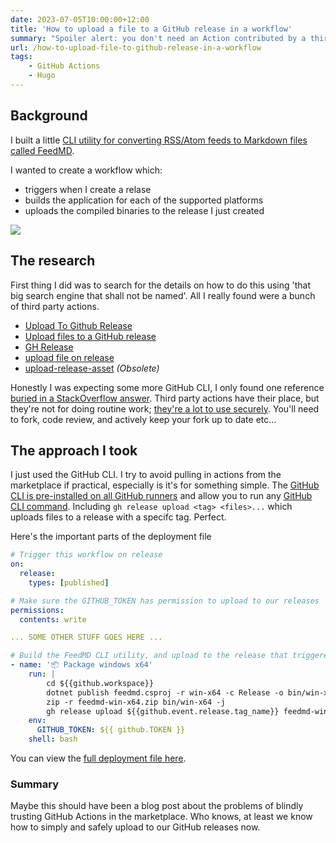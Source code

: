 ```yaml
---
date: 2023-07-05T10:00:00+12:00
title: 'How to upload a file to a GitHub release in a workflow'
summary: "Spoiler alert: you don't need an Action contributed by a third party."
url: /how-to-upload-file-to-github-release-in-a-workflow
tags:
    - GitHub Actions
    - Hugo
---
```


## Background

I built a little [CLI utility for converting RSS/Atom feeds to Markdown files called FeedMD](https://github.com/myquay/feedmd). 

I wanted to create a workflow which:
* triggers when I create a relase
* builds the application for each of the supported platforms 
* uploads the compiled binaries to the release I just created

![](/images/2023/release-binaries.png)

## The research

First thing I did was to search for the details on how to do this using 'that big search engine that shall not be named'. All I really found were a bunch of third party actions.

* [Upload To Github Release](https://github.com/marketplace/actions/upload-to-github-release)
* [Upload files to a GitHub release](https://github.com/marketplace/actions/upload-files-to-a-github-release)
* [GH Release](https://github.com/marketplace/actions/gh-release)
* [upload file on release](https://github.com/marketplace/actions/upload-file-on-release)
* [upload-release-asset](https://github.com/actions/upload-release-asset) _(Obsolete)_

Honestly I was expecting some more GitHub CLI, I only found one reference [buried in a StackOverflow answer](https://stackoverflow.com/questions/75274866/adding-an-asset-to-a-release-through-github-action-triggered-on-release-creation?noredirect=1&lq=1). Third party actions have their place, but they're not for doing routine work; [they're a lot to use securely](https://devopsjournal.io/blog/2021/02/06/GitHub-Actions-Forking-Repositories). You'll need to fork, code review, and actively keep your fork up to date etc...

## The approach I took

I just used the GitHub CLI. I try to avoid pulling in actions from the marketplace if practical, especially is it's for something simple. The [GitHub CLI is pre-installed on all GitHub runners](https://docs.github.com/en/actions/using-workflows/using-github-cli-in-workflows) and allow you to run any [GitHub CLI command](https://cli.github.com/manual/gh). Including `gh release upload <tag> <files>...` which uploads files to a release with a specifc tag. Perfect.

Here's the important parts of the deployment file

```yaml
# Trigger this workflow on release
on:
  release:
    types: [published]

# Make sure the GITHUB_TOKEN has permission to upload to our releases
permissions:
  contents: write

... SOME OTHER STUFF GOES HERE ...

# Build the FeedMD CLI utility, and upload to the release that triggered the workflow 
- name: '📦 Package windows x64'
    run: |
        cd ${{github.workspace}}
        dotnet publish feedmd.csproj -r win-x64 -c Release -o bin/win-x64
        zip -r feedmd-win-x64.zip bin/win-x64 -j
        gh release upload ${{github.event.release.tag_name}} feedmd-win-x64.zip
    env:
      GITHUB_TOKEN: ${{ github.TOKEN }}
    shell: bash

```

You can view the [full deployment file here](https://github.com/myquay/feedmd/blob/main/.github/workflows/buildrelease.yml).

### Summary

Maybe this should have been a blog post about the problems of blindly trusting GitHub Actions in the marketplace. Who knows, at least we know how to simply and safely upload to our GitHub releases now.